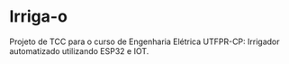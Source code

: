 # Irriga-o
Projeto de TCC para o curso de Engenharia Elétrica UTFPR-CP: Irrigador automatizado utilizando ESP32 e IOT. 
